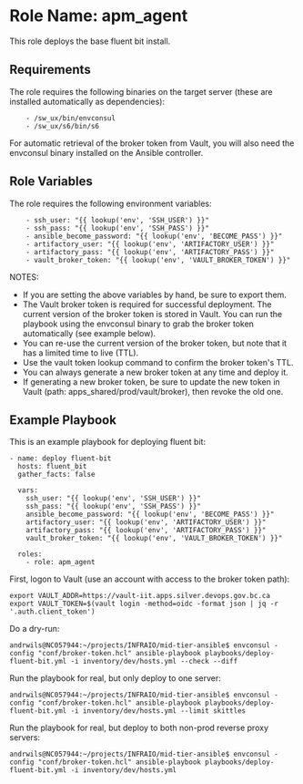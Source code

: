 Role Name: apm_agent
=========

This role deploys the base fluent bit install.

Requirements
------------

The role requires the following binaries on the target server (these are installed automatically as dependencies):
```
    - /sw_ux/bin/envconsul
    - /sw_ux/s6/bin/s6
```

For automatic retrieval of the broker token from Vault, you will also need the envconsul binary installed on the Ansible controller.  

Role Variables
--------------

The role requires the following environment variables:
```
    - ssh_user: "{{ lookup('env', 'SSH_USER') }}"
    - ssh_pass: "{{ lookup('env', 'SSH_PASS') }}"
    - ansible_become_password: "{{ lookup('env', 'BECOME_PASS') }}"
    - artifactory_user: "{{ lookup('env', 'ARTIFACTORY_USER') }}"
    - artifactory_pass: "{{ lookup('env', 'ARTIFACTORY_PASS') }}"
    - vault_broker_token: "{{ lookup('env', 'VAULT_BROKER_TOKEN') }}"
```
NOTES:
* If you are setting the above variables by hand, be sure to export them.
* The Vault broker token is required for successful deployment. The current version of the broker token is stored in Vault. You can run the playbook using the envconsul binary to grab the broker token automatically (see example below). 
* You can re-use the current version of the broker token, but note that it has a limited time to live (TTL).
* Use the vault token lookup command to confirm the broker token's TTL.
* You can always generate a new broker token at any time and deploy it.
* If generating a new broker token, be sure to update the new token in Vault (path: apps_shared/prod/vault/broker), then revoke the old one.

Example Playbook
----------------

This is an example playbook for deploying fluent bit:

```
- name: deploy fluent-bit
  hosts: fluent_bit
  gather_facts: false

  vars:
    ssh_user: "{{ lookup('env', 'SSH_USER') }}"
    ssh_pass: "{{ lookup('env', 'SSH_PASS') }}"
    ansible_become_password: "{{ lookup('env', 'BECOME_PASS') }}"
    artifactory_user: "{{ lookup('env', 'ARTIFACTORY_USER') }}"
    artifactory_pass: "{{ lookup('env', 'ARTIFACTORY_PASS') }}"
    vault_broker_token: "{{ lookup('env', 'VAULT_BROKER_TOKEN') }}"

  roles:
    - role: apm_agent
```

First, logon to Vault (use an account with access to the broker token path):

```
export VAULT_ADDR=https://vault-iit.apps.silver.devops.gov.bc.ca
export VAULT_TOKEN=$(vault login -method=oidc -format json | jq -r '.auth.client_token')
```

Do a dry-run:

```
andrwils@NC057944:~/projects/INFRAIO/mid-tier-ansible$ envconsul -config "conf/broker-token.hcl" ansible-playbook playbooks/deploy-fluent-bit.yml -i inventory/dev/hosts.yml --check --diff
```

Run the playbook for real, but only deploy to one server:
```
andrwils@NC057944:~/projects/INFRAIO/mid-tier-ansible$ envconsul -config "conf/broker-token.hcl" ansible-playbook playbooks/deploy-fluent-bit.yml -i inventory/dev/hosts.yml --limit skittles
```

Run the playbook for real, but deploy to both non-prod reverse proxy servers:
```
andrwils@NC057944:~/projects/INFRAIO/mid-tier-ansible$ envconsul -config "conf/broker-token.hcl" ansible-playbook playbooks/deploy-fluent-bit.yml -i inventory/dev/hosts.yml
```